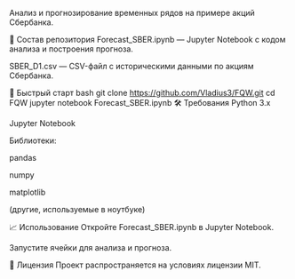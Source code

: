 Анализ и прогнозирование временных рядов на примере акций Сбербанка.

📂 Состав репозитория
Forecast_SBER.ipynb — Jupyter Notebook с кодом анализа и построения прогноза.

SBER_D1.csv — CSV-файл с историческими данными по акциям Сбербанка.

🚀 Быстрый старт
bash
git clone https://github.com/Vladius3/FQW.git
cd FQW
jupyter notebook Forecast_SBER.ipynb
🛠️ Требования
Python 3.x

Jupyter Notebook

Библиотеки:

pandas

numpy

matplotlib

(другие, используемые в ноутбуке)

📈 Использование
Откройте Forecast_SBER.ipynb в Jupyter Notebook.

Запустите ячейки для анализа и прогноза.

📄 Лицензия
Проект распространяется на условиях лицензии MIT.
